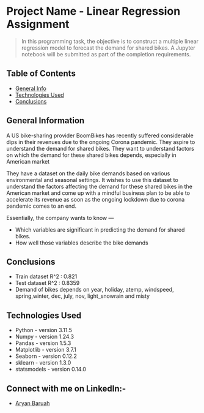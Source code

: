 # Project Name - Linear Regression Assignment
> In this programming task, the objective is to construct a multiple linear regression model to forecast the demand for shared bikes. A Jupyter notebook will be submitted as part of the completion requirements.


## Table of Contents
* [General Info](#general-information)
* [Technologies Used](#technologies-used)
* [Conclusions](#conclusions)

## General Information
A US bike-sharing provider BoomBikes has recently suffered considerable dips in their revenues due to the ongoing Corona pandemic. They aspire to understand the demand for shared bikes. They want to understand factors on which the demand for these shared bikes depends, especially in American market

They have a dataset on the daily bike demands based on various environmental and seasonal settings. It wishes to use this dataset to understand the factors affecting the demand for these shared bikes in the American market and come up with a mindful business plan to be able to accelerate its revenue as soon as the ongoing lockdown due to corona pandemic comes to an end.

Essentially, the company wants to know —

- Which variables are significant in predicting the demand for shared bikes.
- How well those variables describe the bike demands

## Conclusions
- Train dataset R^2 : 0.821
- Test dataset R^2 : 0.8359
- Demand of bikes depends on year, holiday, atemp, windspeed, spring,winter, dec, july, nov, light_snowrain and misty

## Technologies Used
- Python - version 3.11.5
- Numpy - version 1.24.3
- Pandas - version 1.5.3
- Matplotlib - version 3.7.1
- Seaborn - version 0.12.2
- sklearn - version 1.3.0
- statsmodels - version 0.14.0

## Connect with me on LinkedIn:-
- [Aryan Baruah](https://in.linkedin.com/in/aryan-baruah-86671b113)